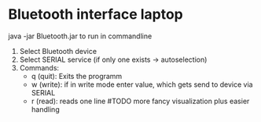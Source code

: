 # Bluetooth interface laptop

java -jar Bluetooth.jar to run in commandline

1. Select Bluetooth device
2. Select SERIAL service (if only one exists -> autoselection)
3. Commands:
	- q (quit):	Exits the programm
	- w (write):	if in write mode enter value, which gets send to device via SERIAL
	- r (read):	reads one line #TODO more fancy visualization plus easier handling
